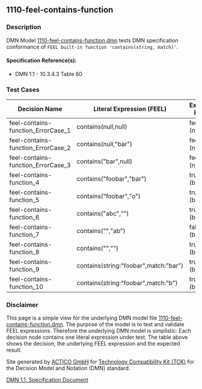 1110-feel-contains-function
--------------------

### Description ###

DMN Model [1110-feel-contains-function.dmn](./1110-feel-contains-function.dmn) tests DMN specification conformance of `FEEL built-in function 'contains(string, match)'`.

#### Specification Reference(s): ####
 * DMN 1.1 - 10.3.4.3 Table 60

### Test Cases ###

|Decision Name| Literal Expression (FEEL) | Expected Result|
|-------------|-------------------------- |----------------|
|feel-contains-function_ErrorCase_1|contains(null,null)|feel-null (null)|
|feel-contains-function_ErrorCase_2|contains(null,"bar")|feel-null (null)|
|feel-contains-function_ErrorCase_3|contains("bar",null)|feel-null (null)|
|feel-contains-function_4|contains("foobar","bar")|true (boolean)|
|feel-contains-function_5|contains("foobar","o")|true (boolean)|
|feel-contains-function_6|contains("abc","")|true (boolean)|
|feel-contains-function_7|contains("","ab")|false (boolean)|
|feel-contains-function_8|contains("","")|true (boolean)|
|feel-contains-function_9|contains(string:"foobar",match:"bar")|true (boolean)|
|feel-contains-function_10|contains(string:"foobar",match:"b")|true (boolean)|

         

### Disclaimer ###
This page is a simple view for the underlying DMN model file [1110-feel-contains-function.dmn](./1110-feel-contains-function.dmn).
The purpose of the model is to test and validate FEEL expressions. Therefore the underlying DMN model is simplistic:
Each decision node contains one literal expression under test. The table above shows the decision, the underlying FEEL expression and the expected result.

Site generated by [ACTICO GmbH](https://actico.com) for [Technology Compatibility Kit (TCK)](https://dmn-tck.github.io/tck/) for the Decision Model and Notation (DMN) standard.

[DMN 1.1. Specification Document](http://www.omg.org/spec/DMN/1.1/) 
  